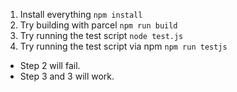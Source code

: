 1. Install everything `npm install`
2. Try building with parcel `npm run build`
3. Try running the test script `node test.js`
4. Try running the test script via npm `npm run testjs`

- Step 2 will fail.
- Step 3 and 3 will work.
